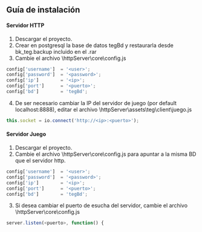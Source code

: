 ## Guía de instalación
#### Servidor HTTP
1. Descargar el proyecto.
2. Crear en postgresql la base de datos tegBd y restaurarla desde bk_teg.backup incluido en el .rar
3. Cambie el archivo <ruta>\httpServer\core\config.js
```javascript
config['username'] 	= '<user>';
config['password']	= '<password>';
config['ip']		= '<ip>';
config['port']		= '<puerto>';
config['bd']		= 'tegBd';
```

4. De ser necesario cambiar la IP del servidor de juego (por default localhost:8888), editar el archivo <ruta>\httpServer\assets\teg\client\juego.js
```javascript
this.socket = io.connect('http://<ip>:<puerto>');
```
#### Servidor Juego

1. Descargar el proyecto.
2. Cambie el archivo <ruta>\httpServer\core\config.js para apuntar a la misma BD que el servidor http.
```javascript
config['username'] 	= '<user>';
config['password']	= '<password>';
config['ip']		= '<ip>';
config['port']		= '<puerto>';
config['bd']		= 'tegBd';
```
3. Si desea cambiar el puerto de esucha del servidor, cambie el archivo <ruta>\httpServer\core\config.js
```javascript
server.listen(<puerto>, function() {
```
